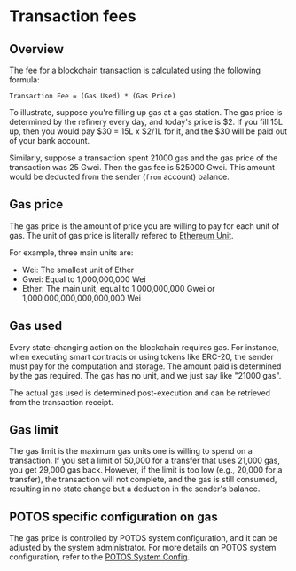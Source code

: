 # Transaction fees

## Overview

The fee for a blockchain transaction is calculated using the following formula:

```text
Transaction Fee = (Gas Used) * (Gas Price)
```

To illustrate, suppose you're filling up gas at a gas station. The gas price is determined by the refinery every day, and today's price is \$2. If you fill 15L up, then you would pay \$30 = 15L x \$2/1L for it, and the \$30 will be paid out of your bank account.

Similarly, suppose a transaction spent 21000 gas and the gas price of the transaction was 25 Gwei. Then the gas fee is 525000 Gwei. This amount would be deducted from the sender (`from` account) balance.

## Gas price

The gas price is the amount of price you are willing to pay for each unit of gas. The unit of gas price is literally refered to [Ethereum Unit](https://www.ethereum-ecosystem.com/unit-converter).

For example, three main units are:

- Wei: The smallest unit of Ether
- Gwei: Equal to 1,000,000,000 Wei
- Ether: The main unit, equal to 1,000,000,000 Gwei or 1,000,000,000,000,000,000 Wei

## Gas used

Every state-changing action on the blockchain requires gas. For instance, when executing smart contracts or using tokens like ERC-20, the sender must pay for the computation and storage. The amount paid is determined by the gas required. The gas has no unit, and we just say like "21000 gas".

The actual gas used is determined post-execution and can be retrieved from the transaction receipt.

## Gas limit

The gas limit is the maximum gas units one is willing to spend on a transaction. If you set a limit of 50,000 for a transfer that uses 21,000 gas, you get 29,000 gas back. However, if the limit is too low (e.g., 20,000 for a transfer), the transaction will not complete, and the gas is still consumed, resulting in no state change but a deduction in the sender's balance.

## POTOS specific configuration on gas

The gas price is controlled by POTOS system configuration, and it can be adjusted by the system administrator.  For more details on POTOS system configuration, refer to the [POTOS System Config](./evm.md).
